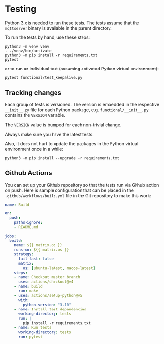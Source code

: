 # Testing

Python 3.x is needed to run these tests.
The tests assume that the `mqttserver` binary is available in the parent directory.

To run the tests by hand, use these steps:

```
python3 -m venv venv
. ./venv/bin/activate
python3 -m pip install -r requirements.txt
pytest
```

or to run an individual test (assuming activated Python virtual environment):
```
pytest functional/test_keepalive.py
```

## Tracking changes

Each group of tests is versioned. The version is embedded in the respective
`__init__.py` file for each Python package, e.g. `functional/__init__.py`
contains the `VERSION` variable.

The `VERSION` value is bumped for each non-trivial change.

Always make sure you have the latest tests.

Also, it does not hurt to update the packages in the Python virtual environment once in a while:
```
python3 -m pip install --upgrade -r requirements.txt
```

## Github Actions

You can set up your Github repository so that the tests run via Github action on push.
Here is sample configuration that can be placed in the `.github/workflows/build.yml` file in the Git repository
to make this work:
```yml
name: Build

on:
  push:
    paths-ignore:
    - README.md

jobs:
  build:
    name: ${{ matrix.os }}
    runs-on: ${{ matrix.os }}
    strategy:
      fail-fast: false
      matrix:
        os: [ubuntu-latest, macos-latest]
    steps:
    - name: Checkout master branch
      uses: actions/checkout@v4
    - name: build
      run: make
    - uses: actions/setup-python@v5
      with:
        python-version: "3.10"
    - name: Install test dependencies
      working-directory: tests
      run: |
        pip install -r requirements.txt
    - name: Run tests
      working-directory: tests
      run: pytest
```
